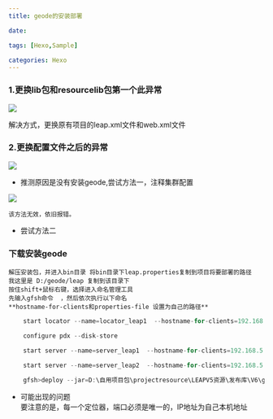 ```yaml
---
title: geode的安装部署

date: 

tags: [Hexo,Sample]

categories: Hexo
---
```


###  1.更换lib包和resourcelib包第一个此异常

![](http://pkzuokcq8.bkt.clouddn.com/myfile/20190122101508.png)

解决方式，更换原有项目的leap.xml文件和web.xml文件

### 2.更换配置文件之后的异常

![](http://pkzuokcq8.bkt.clouddn.com/myfile/20190122101802.png)

+ 推测原因是没有安装geode,尝试方法一，注释集群配置

![](http://pkzuokcq8.bkt.clouddn.com/myfile/20190122101857.png)

    该方法无效，依旧报错。

+ 尝试方法二  
### 下载安装geode

    解压安装包，并进入bin目录 将bin目录下leap.properties复制到项目将要部署的路径  我这里是 D:/geode/leap 复制到该目录下         
    按住shift+鼠标右键，选择进入命名管理工具
    先输入gfsh命令  ，然后依次执行以下命名   
    **hostname-for-clients和properties-file 设置为自己的路径**


```js
    start locator --name=locator_leap1  --hostname-for-clients=192.168.5.130 --port=30001 --http-service-port=34001 --properties-file=D:/geode/leap/leap.properties --J=-Dp2p.handshakeTimeoutMs=75000  --J=-Djava.net.preferIPv4Stack=true --dir=D:/geode/leap/locator_leap1

    configure pdx --disk-store

    start server --name=server_leap1  --hostname-for-clients=192.168.5.130 --server-port=35001  --locators=192.168.5.130[30001]  --initial-heap=1G --max-heap=1G --critical-heap-percentage=95 --eviction-heap-percentage=60 --off-heap-memory-size=3G --critical-off-heap-percentage=95 --eviction-off-heap-percentage=60 --J=-Dgemfire.ALLOW_PERSISTENT_TRANSACTIONS=true --J=-Dp2p.handshakeTimeoutMs=75000 --J=-Djava.net.preferIPv4Stack=true  --properties-file=D:/geode/leap/leap.properties --dir=D:/geode/leap/server_leap1

    start server --name=server_leap2  --hostname-for-clients=192.168.5.130 --server-port=35002  --locators=192.168.5.130[30001]  --initial-heap=1G --max-heap=1G --critical-heap-percentage=95 --eviction-heap-percentage=60 --off-heap-memory-size=3G --critical-off-heap-percentage=95 --eviction-off-heap-percentage=60 --J=-Dgemfire.ALLOW_PERSISTENT_TRANSACTIONS=true --J=-Dp2p.handshakeTimeoutMs=75000 --J=-Djava.net.preferIPv4Stack=true  --properties-file=D:/geode/leap/leap.properties --dir=D:/geode/leap/server_leap2

    gfsh>deploy --jar=D:\自用项目包\projectresource\LEAPV5资源\发布库\V6\geode\apache-geode-1.6.0\leaplitions2.jar
```
+ 可能出现的问题   
    要注意的是，每一个定位器，端口必须是唯一的，IP地址为自己本机地址





